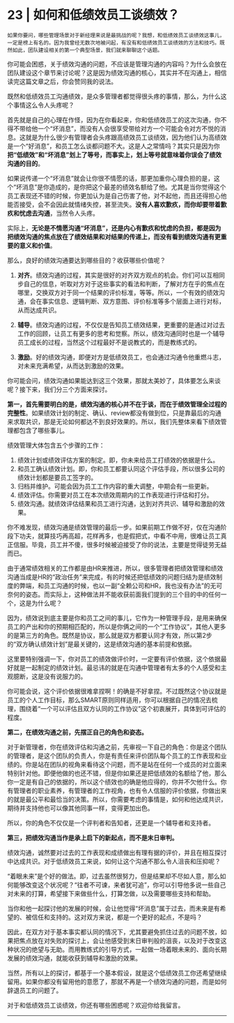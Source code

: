 # 23 | 如何和低绩效员工谈绩效？

    如果你要问，哪些管理场景对于新经理来说是最挑战的呢？我想，和低绩效员工谈绩效这事儿，一定是榜上有名的。因为我曾经无数次地被问起，有没有和低绩效员工谈绩效的方法和技巧。既然如此，团队建设相关的第一个典型场景，我们就来聊聊这个话题。

你可能会困惑，关于绩效沟通的问题，不应该是管理沟通的内容吗？为什么会放在团队建设这个章节来讨论呢？这是因为绩效沟通的核心，其实并不在沟通上，相信读完这篇文章之后，你会赞同我的说法。

既然和低绩效员工沟通绩效，是众多管理者都觉得很头疼的事情，那么，为什么这个事情这么令人头疼呢？

首先就是自己的心理在作怪，因为在你看起来，你和低绩效员工的这次沟通，你不得不带给他一个“坏消息”，而没有人会很享受带给对方一个可能会令对方不悦的消息。这就是为什么很少有管理者会头疼跟高绩效员工谈绩效，因为他们认为高绩效是一个“好消息”，和员工怎么谈都问题不大。这是人之常情吗？其实只是因为你**把“低绩效”和“坏消息”划上了等号，而事实上，划上等号就意味着你误会了绩效沟通的目的**。

如果说传递一个“坏消息”就会让你很不情愿的话，那更加重你心理负担的是，这个“坏消息”是你造成的，是你把这个最差的绩效名额给了他。尤其是当你觉得这个员工表现还不错的时候，你更加认为是自己伤害了他，对不起他，而且还得担心他能否接受，会不会因此就情绪失控，甚至流失。**没有人喜欢歉疚，而你却要带着歉疚和忧虑去沟通**，当然令人头疼。

实际上，**无论是不情愿沟通“坏消息”，还是内心有歉疚和忧虑的负担，都是因为把绩效沟通的焦点放在了绩效结果和对结果的传递上，而没有看到绩效沟通有更重要的意义和价值**。

那么，良好的绩效沟通要达到哪些目的？收获哪些价值呢？

1.  **对齐**。绩效沟通的过程，其实是很好的对齐双方观点的机会。你们可以互相同步自己的信息，听取对方对于这些事实的看法和判断，了解对方在乎的焦点在哪里，交换双方对于同一个结果的评价标准，等等。所以，一个有效的绩效沟通，会在事实信息、逻辑判断、双方意图、评价标准等多个层面上进行对标，从而达成共识。
    
2.  **辅导**。绩效沟通的过程，不仅仅是告知员工绩效结果，更重要的是通过对过去工作的回顾，让员工有更多的思考和觉察。所以，绩效沟通同时也是一个辅导员工成长的过程，当然这个过程最好不是说教式的，而是教练式的。
    
3.  **激励**。好的绩效沟通，即便对方是低绩效员工，也会通过沟通令他重燃斗志，对未来充满希望，从而达到激励的效果。
    

你可能会问，绩效沟通如果能达到这三个效果，那就太美妙了，具体要怎么来谈呢？接下来，我们分三个方面来探讨。

**第一，首先需要明白的是，绩效沟通的核心并不在于谈，而在于绩效管理全过程的完整性**。如果绩效计划的制定、确认、review都没有做到位，只是靠最后的沟通来求取共识，那是无论如何都达不到良好效果的。所以，我们先整体来看下绩效管理都包含了哪些事儿。

绩效管理大体包含五个步骤的工作：

1.  绩效计划或绩效评估方案的制定。即，你未来给员工打绩效的依据是什么。
2.  和员工确认绩效计划。即，你和员工都要认同这个评估手段，所以很多公司的绩效计划都是要员工签字的。
3.  归档并维护。可能会因为员工工作内容的重大调整，中期会有一些更新。
4.  绩效评估。你需要对员工在本次绩效周期内的工作表现进行评估和打分。
5.  绩效沟通。就绩效评估结果和员工进行沟通，达到对齐共识、辅导和激励的效果。

你不难发现，绩效沟通是绩效管理的最后一步。如果前期工作做不好，仅在沟通阶段下功夫，就算技巧再高超，花样再多，也是假把式，中看不中用，很难让员工真正信服。毕竟，员工并不傻，很多时候被迫接受了你的说法，主要是觉得徒劳无益而已。

由于通常绩效相关的工作都是由HR来推进，所以，很多管理者把绩效管理和绩效沟通当成是HR的“政治任务”来完成，有的时候还把低绩效的问题归结为是绩效制度的弊端，和员工沟通的时候，也以一副“全赖公司和HR，我也没有办法”的无可奈何的姿态。而实际上，这种做法并不能收获前面我们提到的三个目的中的任何一个，这是为什么呢？

因为，绩效说到底主要是你和员工之间的事儿，它作为一种管理手段，是用来确保员工的产出和你的预期相匹配的，所以是你俩之间的一个“工作协议”，其他人更多的是第三方的角色。既然是协议，那么就是双方都要认同才有效，所以第2步的“双方确认绩效计划”是最关键的，这是绩效沟通的基本前提和依据。

这里要特别强调一下，你对员工的绩效做评价时，一定要有评价依据，这个依据最好就是一起制定的绩效计划。最忌讳的就是在沟通中管理者有太多的个人感受和主观臆断，这是没有说服力的。

你可能会说，这个评价依据很难拿捏啊！的确是不好拿捏。不过既然这个协议就是员工的个人工作目标，那么SMART原则同样适用，你可以根据自己的情况去梳理，围绕着“一个可以评估且双方认同的工作协议”这个初衷展开，具体到可评估的程度。

**第二，在绩效沟通之前，先摆正自己的角色和姿态。**

对于新管理者，你在绩效评估和沟通之前，先审视一下自己的角色：你是这个团队的管理者，是这个团队的负责人，你是有责任来评价团队每个员工的工作表现和业绩的。你是站在团队的视角来看待这个问题，而不是站在任何一个成员的对立面来特别针对他。即便他做的也还不错，但是你如果还是把低绩效的名额给了他，那么你一定是有自己的依据的，所以这个绩效也的确是他应得的，你并不欠他什么。你有管理者的职业素养，有管理者的工作视角，也有令人信服的评价依据，你做出来的就是最公平和最恰当的决策。所以，你需要考虑的事情是，如何和他达成共识，期待并支持他也可以像其他同事一样，变得更加出色。

所以，你的角色不仅仅是一个评判者和告知者，还更是一个辅导者和支持者。

**第三，把绩效沟通当作是承上启下的新起点，而不是末日审判。**

绩效沟通，诚然要对过去的工作表现和成绩做出有理有据的评价，并且在相互探讨中达成共识。对于低绩效员工来说，如何让这个沟通不那么令人沮丧和压抑呢？

“着眼未来”是个好的做法。即，过去虽然很努力，但是结果却不尽如人意，那么如何能够改变这个状况呢？“往者不可谏，来者犹可追”，你可以引导他多说一些自己对未来的打算，希望接下来做些什么，打算怎做，以及需要哪些支持和帮助。

当你和他一起探讨他的发展的时候，会让他觉得“坏消息”属于过去，而未来是有希望的、被信任和支持的。这对双方来说，都是一个更好的起点，不是吗？

因此，在双方对于基本事实都认同的情况下，尤其要避免抓住过去的问题不放，如果把焦点放在对失败的探讨上，会让他感受到末日审判般的沮丧，以及对于改变这种状况的绝望与无助。而用教练式的引导方式，一起做一场着眼未来的、面向长期发展的绩效沟通，就能收获到辅导和激励的效果。

当然，所有以上的探讨，都基于一个基本假设，就是这个低绩效员工你还希望继续留用。如果你都没有留用他的意愿了，那就不再是一个绩效沟通的问题，而是如何辞退员工的问题了。

对于和低绩效员工谈绩效，你还有哪些困惑呢？欢迎你给我留言。

* * *
    